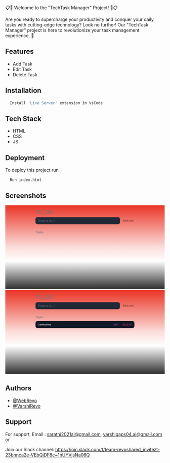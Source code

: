 📋🚀 Welcome to the "TechTask Manager" Project! 🚀📋

Are you ready to supercharge your productivity and conquer your daily tasks with cutting-edge technology? Look no further! Our "TechTask Manager" project is here to revolutionize your task management experience. 🌟
## Features

- Add Task
- Edit Task
- Delete Task

## Installation


```bash
  Install 'Live Server' extension in VsCode
```
    
## Tech Stack

- HTML
- CSS
- JS


## Deployment

To deploy this project run

```bash
  Run index.html
```

## Screenshots

![App Screenshot](/DEMO1.png)
![App Screenshot](/DEMO2.png)



## Authors

- [@WebRevo](https://github.com/WebRevo)
- [@VarshiRevo](https://github.com/VarshiRevo)


## Support

For support,
Email :
sarathi2021ai@gmail.com,
varshigaps04.ai@gmail.com or 

Join our Slack channel:
https://join.slack.com/t/team-revoshared_invitezt-23bhnca2e-VEbQiDF8c~1hUYVjsNa06Q



